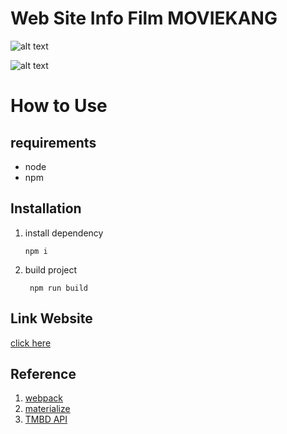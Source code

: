 # Web Site Info Film MOVIEKANG

![alt text](https://drive.google.com/file/d/1D7FR5o56vDd9ekfGm9gVm6w3j_eCzWmb/view?usp=sharing)

![alt text](https://drive.google.com/file/d/1JrXmirFx2bD2IECKo3qT6o5xXD9j4i79/view?usp=sharing)

# How to Use
## requirements

* node
* npm

## Installation
1. install dependency
   ``` 
   npm i 
   ```
2. build project
   ```
    npm run build
   ```

## Link Website
[click here](https://moviekang-c320d.web.app/)


## Reference
1.  [webpack](https://webpack.js.org/)
2.  [materialize](https://materializecss.com/)
3.  [TMBD API](https://materializecss.com/)
